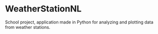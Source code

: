# WeatherStationNL
School project, application made in Python for analyzing and plotting data from weather stations.
